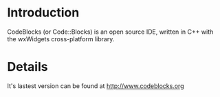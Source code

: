 # Introduction #

CodeBlocks (or Code::Blocks) is an open source IDE, written in C++ with the wxWidgets cross-platform library.


# Details #

It's lastest version can be found at http://www.codeblocks.org